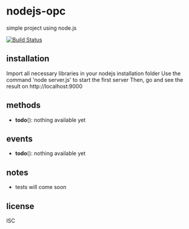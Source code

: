 nodejs-opc
=====

simple project using node.js

[![Build Status](https://github.com/cn-ge/nodejs-opc)](https://github.com/cn-ge/nodejs-opc)

installation
-----

Import all necessary libraries in your nodejs installation folder
Use the command 'node server.js' to start the first server
Then, go and see the result on http://localhost:9000


methods
-----

- **todo**(): nothing available yet

events
-----

- **todo**(): nothing available yet


notes
-----

- tests will come soon

license
---

ISC
